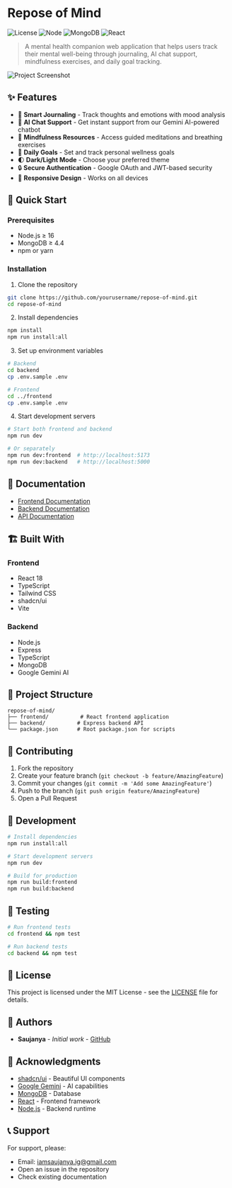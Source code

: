 # Repose of Mind

![License](https://img.shields.io/badge/license-MIT-blue.svg)
![Node](https://img.shields.io/badge/node-%3E%3D16.0.0-brightgreen.svg)
![MongoDB](https://img.shields.io/badge/mongodb-%3E%3D4.4.0-green.svg)
![React](https://img.shields.io/badge/react-%5E18.2.0-blue.svg)

> A mental health companion web application that helps users track their mental well-being through journaling, AI chat support, mindfulness exercises, and daily goal tracking.

![Project Screenshot](screenshot.png)

## ✨ Features

- 📝 **Smart Journaling** - Track thoughts and emotions with mood analysis
- 🤖 **AI Chat Support** - Get instant support from our Gemini AI-powered chatbot
- 🧘 **Mindfulness Resources** - Access guided meditations and breathing exercises
- 🎯 **Daily Goals** - Set and track personal wellness goals
- 🌓 **Dark/Light Mode** - Choose your preferred theme
- 🔒 **Secure Authentication** - Google OAuth and JWT-based security
- 📱 **Responsive Design** - Works on all devices

## 🚀 Quick Start

### Prerequisites

- Node.js ≥ 16
- MongoDB ≥ 4.4
- npm or yarn

### Installation

1. Clone the repository
```bash
git clone https://github.com/yourusername/repose-of-mind.git
cd repose-of-mind
```

2. Install dependencies
```bash
npm install
npm run install:all
```

3. Set up environment variables
```bash
# Backend
cd backend
cp .env.sample .env

# Frontend
cd ../frontend
cp .env.sample .env
```

4. Start development servers
```bash
# Start both frontend and backend
npm run dev

# Or separately
npm run dev:frontend  # http://localhost:5173
npm run dev:backend   # http://localhost:5000
```

## 📖 Documentation

- [Frontend Documentation](./frontend/README.md)
- [Backend Documentation](./backend/README.md)
- [API Documentation](./backend/API.md)

## 🏗️ Built With

### Frontend
- React 18
- TypeScript
- Tailwind CSS
- shadcn/ui
- Vite

### Backend
- Node.js
- Express
- TypeScript
- MongoDB
- Google Gemini AI

## 📁 Project Structure

```
repose-of-mind/
├── frontend/          # React frontend application
├── backend/          # Express backend API
└── package.json      # Root package.json for scripts
```

## 🤝 Contributing

1. Fork the repository
2. Create your feature branch (`git checkout -b feature/AmazingFeature`)
3. Commit your changes (`git commit -m 'Add some AmazingFeature'`)
4. Push to the branch (`git push origin feature/AmazingFeature`)
5. Open a Pull Request

## 🔧 Development

```bash
# Install dependencies
npm run install:all

# Start development servers
npm run dev

# Build for production
npm run build:frontend
npm run build:backend
```

## 🧪 Testing

```bash
# Run frontend tests
cd frontend && npm test

# Run backend tests
cd backend && npm test
```

## 📝 License

This project is licensed under the MIT License - see the [LICENSE](LICENSE) file for details.

## 👥 Authors

- **Saujanya** - *Initial work* - [GitHub](https://github.com/yourusername)

## 🙏 Acknowledgments

- [shadcn/ui](https://ui.shadcn.com/) - Beautiful UI components
- [Google Gemini](https://ai.google.dev/) - AI capabilities
- [MongoDB](https://www.mongodb.com/) - Database
- [React](https://reactjs.org/) - Frontend framework
- [Node.js](https://nodejs.org/) - Backend runtime

## 📞 Support

For support, please:
- Email: iamsaujanya.ig@gmail.com
- Open an issue in the repository
- Check existing documentation